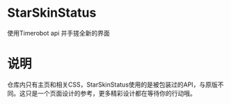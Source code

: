 # StarSkinStatus
使用Timerobot api 并手搓全新的界面

# 说明
仓库内只有主页和相关CSS，StarSkinStatus使用的是被包装过的API，与原版不同。这只是一个页面设计的参考，更多精彩设计都在等待你的行动哦。
